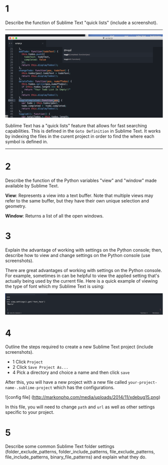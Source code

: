 1
=== 

Describe the function of Sublime Text "quick lists" (include a screenshot).

* * * 

![goto](goto.png)

Sublime Text has a "quick lists" feature that allows for fast searching capabilities. This is defined in the `Goto Definition` in Sublime Text. It works by indexing the files in the curent project in order to find the where each symbol is defined in.

* * *


2 
===


Describe the function of the Python variables "view" and "window" made available by Sublime Text.

**View**:  Represents a view into a text buffer. Note that multiple views may refer to the same buffer, but they have their own unique selection and geometry.

**Window**: Returns a list of all the open windows.


3 
===


Explain the advantage of working with settings on the Python console; then, describe how to view and change settings on the Python console (use screenshots).

There are great advantages of working with settings on the Python console. For example, sometimes in can be helpful to view the applied setting that's actually being used by the current file. Here is a quick example of viewing the type of font which my Sublime Text is using: 

![python console](pyconsole.png)


4 
===


Outline the steps required to create a new Sublime Text project (include screenshots).

- 1 Click `Project`
- 2 Click `Save Project As...`
- 4 Pick a directory and choice a name and then click `save`

After this, you will have a new project with a new file called `your-project-name-.sublime-project` which has the configurations.


![config file] (http://markonphp.com/media/uploads/2014/11/xdebug15.png)

In this file, you will need to change `path` and `url` as well as other settings specific to your project.

5 
===



Describe some common Sublime Text folder settings (folder_exclude_patterns, folder_include_patterns, file_exclude_patterns, file_include_patterns, binary_file_patterns) and explain what they do.

